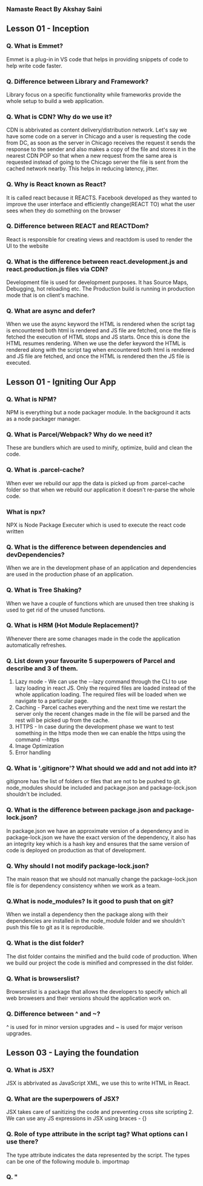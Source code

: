 ### Namaste React By Akshay Saini

## Lesson 01 - Inception
### Q. What is Emmet?
Emmet is a plug-in in VS code that helps in providing snippets of code to help write code faster.

### Q. Difference between Library and Framework?
Library focus on a specific functionality while frameworks provide the whole setup to build a web application.

### Q. What is CDN? Why do we use it?
CDN is abbrivated as content delivery/distribution network. Let's say we have some code on a server in Chicago and a user is requesting the code from DC, as soon as the server in Chicago receives the request it sends the response to the sender and also makes a copy of the file and stores it in the nearest CDN POP so that when a new request from the same area is requested instead of going to the Chicago server the file is sent from the cached network nearby. This helps in reducing latency, jitter.

### Q. Why is React known as React?
It is called react because it REACTS. Facebook developed as they wanted to improve the user interface and efficiently change(REACT TO) what the user sees when they do something on the browser

### Q. Difference between REACT and REACTDom?
React is responsible for creating views and reactdom is used to render the UI to the website

### Q. What is the difference between react.development.js and react.production.js files via CDN?
Development file is used for development purposes. It has Source Maps, Debugging, hot reloading etc. The Production build is running in production mode that is on client's machine.

### Q. What are async and defer?
When we use the async keyword the HTML is rendered when the script tag is encountered both html is rendered and JS file are fetched, once the file is fetched the execution of HTML stops and JS starts. Once this is done the HTML resumes rendering. When we use the defer keyword the HTML is rendered along with the script tag when encountered both html is rendered and JS file are fetched, and once the HTML is rendered then the JS file is executed.

## Lesson 01 - Igniting Our App
### Q. What is NPM?
NPM is everything but a node packager module. In the background it acts as a node packager manager.

### Q. What is Parcel/Webpack? Why do we need it?
These are bundlers which are used to minify, optimize, build and clean the code.

### Q. What is .parcel-cache?
When ever we rebuild our app the data is picked up from .parcel-cache folder so that when we rebuild our application it doesn't re-parse the whole code.

### What is npx?
NPX is Node Package Executer which is used to execute the react code written

### Q. What is the difference between dependencies and devDependencies?
When we are in the development phase of an application and dependencies are used in the production phase of an application.

### Q. What is Tree Shaking?
When we have a couple of functions which are unused then tree shaking is used to get rid of the unused functions.

### Q. What is HRM (Hot Module Replacement)?
Whenever there are some chanages made in the code the application automatically refreshes.

### Q. List down your favourite 5 superpowers of Parcel and describe and 3 of them.
1. Lazy mode - We can use the --lazy command through the CLI to use lazy loading in react JS. Only the required files are loaded instead of the whole application loading. The required files will be loaded when we navigate to a particular page.
2. Caching - Parcel caches everything and the next time we restart the server only the recent changes made in the file will be parsed and the rest will be picked up from the cache.
3. HTTPS - In case during the development phase we want to test something in the https mode then we can enable the https using the command --https
4. Image Optimization
5. Error handling

### Q. What is '.gitignore'? What should we add and not add into it?
gitignore has the list of folders or files that are not to be pushed to git. node_modules should be included and package.json and package-lock.json shouldn't be included.

### Q. What is the difference between package.json and package-lock.json?
In package.json we have an approximate version of a dependency and in package-lock.json we have the exact version of the dependency, it also has an integrity key which is a hash key and ensures that the same version of code is deployed on production as that of development.

### Q. Why should I not modify package-lock.json?
The main reason that we should not manually change the package-lock.json file is for dependency consistency whhen we work as a team.

### Q.What is node_modules? Is it good to push that on git?
When we install a dependency then the package along with their dependencies are installed in the node_module folder and we shouldn't push this file to git as it is reproducible.

### Q. What is the dist folder?
The dist folder contains the minified and the build code of production. When we build our project the code is minified and compressed in the dist folder.

### Q. What is browserslist?
Browserslist is a package that allows the developers to specify which all web browesers and their versions should the application work on.

### Q. Difference between ^ and ~?
^ is used for in minor version upgrades and ~ is used for major verison upgrades.


## Lesson 03 - Laying the foundation
### Q. What is JSX?
JSX is abbrivated as JavaScript XML, we use this to write HTML in React.

### Q. What are the superpowers of JSX?
JSX takes care of sanitizing the code and preventing cross site scripting 2. We can use any JS expressions in JSX using braces - {}

### Q. Role of type attribute in the script tag? What options can I use there?
The type attribute indicates the data represented by the script. The types can be one of the following module b. importmap

### Q. "<Title>" vs "<Title/>" vs "{Title()}" in JSX?
The above are all the ways of injecting a component inside another component

## Lesson 04 - Talk is cheap, Show me the code
### Q. Is JSX mandatory for React?
JSX is not mandatory for React. Using JSX is one way of creating dom elements we can also do that using React

### Q. Is ES6 mandatory for React?
It is not mandatory, there are other ways of using React without useing ES6 for example: mixins

### Q. How can I write comments in JSX?
We wrap the comments in {}. For single line comments we use // and for multi line /***/

### Q. What is <React.Fragment></React.Fragment> and <></>?
In react we can only have one parent element and if want to use two parent elements we will have to wrap it in an unnecessary div or span etc. To avoid this we have the React Fragment and <></>

### Q. What is Virtual DOM?
Virtual dom is a lightweight version of the real dom in JavaScript. It is much faster to update the virtual dom than real dom.

### Q. What is Reconciliation in React?
Reconciliation in react is a way of updating the dom. There is a process called diffing where react compares the DOM elements of the two root elements and if they are different the whole tree is torn down and a new one is built but if the root of the two elements are same for example if both of them are div then react only updates the attributes such as className, style etc.

### Q. What is React Fiber?
Fiber is the new reconciliation engine of React. The main goal of this is incremental rendering of virtual DOM. Basically we have to break down the work into units and fiber represents each unit.

### Q. Why and When do we need keys in React?
When we have aa list of items and we iterate over them to display the component in the DOM we need to have a unique key for each of them. If there is no unique key, whenever there is a new element added to the list the whole dom is re-rendered which is a costly operation.

### Q. Can we use index as key in React?
It is not recommened that we use index as key because initially the list might be ["A", "B", "C"] and the key for each is let's say 0,1,2 respectively. When a new element is added to the list ["D", "A", "B", "C"] the index changes from 0,1,2 for A,B,C to 0,1,2,3 for D,A,B,C. In this process the whole tree is re-rendered as the keys are not same from the previous dom elements

### Q. What are props in react?
We build Components so that we can reuse them. Let's say I have a card component and have n list of objects to show using the card. So using I will pass the object data to the component as argument and the data is received as props. Props are basically properties. props contain children, data etc.

### Q. What is config driven UI?
Config driven UI means the UI is built based on the response that is sent from the API. In amazon website let's say in one region I want to show the offers but in other I do not want to then the UI is rendered accordingly with config driven UI.

### Food ordering app layout 

Header
    Logo
    nav Items
Body
    Search
    RestaurantContainer
        RestaurantCard
            img
            name
            rating
            cuisine
            eta
Footer
    Copyright
    Links
    Address
    Contact 

## Lesson 05 - Let's get Hooked
### Q. What is the difference between named, default and * export?
When we use default export we can only export one variable but when we want to the export multiple variables we use the named export.

### Q. What is the importance of config.js?
This file has all the constants that we will be using in the application. Ex: LOGO_URL, CDN_URL, mockData etc.

### Q. What are React Hooks?
Hooks are javascript utility functions provided by React

### Q. Why do we use the useState hook?
Whenever there are some changes in the data and we want the UI to update accordingly we use the useState hook. Syntax : const [data, setData] = useState([])
